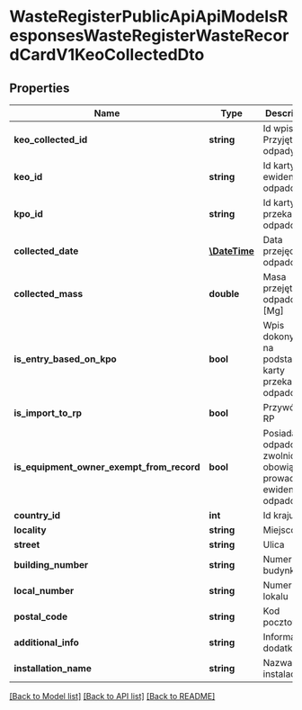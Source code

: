 # WasteRegisterPublicApiApiModelsResponsesWasteRegisterWasteRecordCardV1KeoCollectedDto

## Properties
Name | Type | Description | Notes
------------ | ------------- | ------------- | -------------
**keo_collected_id** | **string** | Id wpisu Przyjęte odpady | [optional] 
**keo_id** | **string** | Id karty ewidencji odpadów | [optional] 
**kpo_id** | **string** | Id karty przekazania odpadów | [optional] 
**collected_date** | [**\DateTime**](\DateTime.md) | Data przejęcia odpadów | [optional] 
**collected_mass** | **double** | Masa przejętych odpadów [Mg] | [optional] 
**is_entry_based_on_kpo** | **bool** | Wpis dokonywany na podstawie karty przekazania odpadów | [optional] 
**is_import_to_rp** | **bool** | Przywóz do RP | [optional] 
**is_equipment_owner_exempt_from_record** | **bool** | Posiadacz odpadów zwolniony z obowiązku prowadzenia ewidencji odpadów | [optional] 
**country_id** | **int** | Id kraju | [optional] 
**locality** | **string** | Miejscowość | [optional] 
**street** | **string** | Ulica | [optional] 
**building_number** | **string** | Numer budynku | [optional] 
**local_number** | **string** | Numer lokalu | [optional] 
**postal_code** | **string** | Kod pocztowy | [optional] 
**additional_info** | **string** | Informacje dodatkowe | [optional] 
**installation_name** | **string** | Nazwa instalacji | [optional] 

[[Back to Model list]](../README.md#documentation-for-models) [[Back to API list]](../README.md#documentation-for-api-endpoints) [[Back to README]](../README.md)


